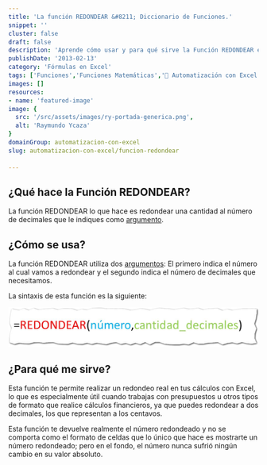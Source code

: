 ```yaml
---
title: 'La función REDONDEAR &#8211; Diccionario de Funciones.'
snippet: ''
cluster: false
draft: false 
description: 'Aprende cómo usar y para qué sirve la Función REDONDEAR en Excel. Encuentra más Funciones de Excel en el Diccionario de Funciones.'
publishDate: '2013-02-13'
category: 'Fórmulas en Excel'
tags: ['Funciones','Funciones Matemáticas','🤖 Automatización con Excel']
images: []
resources: 
- name: 'featured-image'
image: {
  src: '/src/assets/images/ry-portada-generica.png',
  alt: 'Raymundo Ycaza'
}
domainGroup: automatizacion-con-excel
slug: automatizacion-con-excel/funcion-redondear

---
```


## ¿Qué hace la Función REDONDEAR?

La función REDONDEAR lo que hace es redondear una cantidad al número de decimales que le indiques como [argumento](http://raymundoycaza.com/que-son-los-argumentos-en-excel/ "¿ Qué son los argumentos en Excel ?").

## ¿Cómo se usa?

La función REDONDEAR utiliza dos [argumentos](http://raymundoycaza.com/que-son-los-argumentos-en-excel/ "¿ Qué son los argumentos en Excel ?"): El primero indica el número al cual vamos a redondear y el segundo indica el número de decimales que necesitamos.

La sintaxis de esta función es la siguiente:

[![Función Redondear](/src/assets/images/2023/funcion-redondear.jpg)](/src/assets/images/2023/funcion-redondear.jpg)

## ¿Para qué me sirve?

Esta función te permite realizar un redondeo real en tus cálculos con Excel, lo que es especialmente útil cuando trabajas con presupuestos u otros tipos de formato que realice cálculos financieros, ya que puedes redondear a dos decimales, los que representan a los centavos.

Esta función te devuelve realmente el número redondeado y no se comporta como el formato de celdas que lo único que hace es mostrarte un número redondeado; pero en el fondo, el número nunca sufrió ningún cambio en su valor absoluto.
